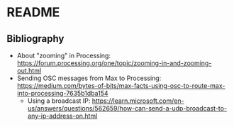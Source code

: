 # README

## Bibliography

- About "zooming" in Processing: https://forum.processing.org/one/topic/zooming-in-and-zooming-out.html
- Sending OSC messages from Max to Processing: https://medium.com/bytes-of-bits/max-facts-using-osc-to-route-max-into-processing-7635b1dba154
  - Using a broadcast IP: https://learn.microsoft.com/en-us/answers/questions/562659/how-can-send-a-udp-broadcast-to-any-ip-address-on.html
